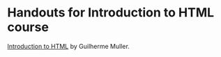 # Handouts for Introduction to HTML course

[Introduction to HTML](http://learnable.com/courses/introduction-to-html-2897) by Guilherme Muller.
